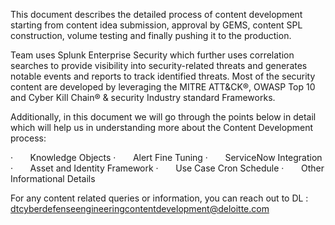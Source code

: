 This document describes the detailed process of content development starting from content idea submission, approval by GEMS, content SPL construction, volume testing and finally pushing it to the production.

Team uses Splunk Enterprise Security which further uses correlation searches to provide visibility into security-related threats and generates notable events and reports to track identified threats. Most of the security content are developed by leveraging the MITRE ATT&CK®, OWASP Top 10 and Cyber Kill Chain® & security Industry standard Frameworks.

      
Additionally, in this document we will go through the points below in detail which will help us in understanding more about the Content Development process:

·       Knowledge Objects
·       Alert Fine Tuning
·       ServiceNow Integration
·       Asset and Identity Framework
·       Use Case Cron Schedule
·       Other Informational Details

For any content related queries or information, you can reach out to DL : dtcyberdefenseengineeringcontentdevelopment@deloitte.com